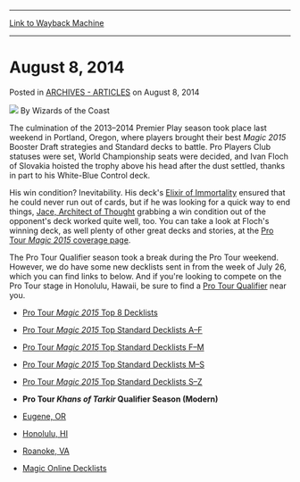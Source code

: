 
---
[Link to Wayback Machine](https://web.archive.org/web/20221007193014/https://magic.wizards.com/en/articles/archive/dotw/august-8-2014-2014-08-08-events)

[_metadata_:author]:- "Wizards of the Coast"
[_metadata_:description]:- "The culmination of the 2013–2014 Premier Play season took place last weekend in Portland, Oregon, where players brought their best Magic 2015 Booster Draft strategies and Standard decks to battle. Pro Players Club statuses were set, World Championship seats were decided, and Ivan Floch of Slovakia hoisted the trophy above his head after the dust settled, thanks in part to his"
[_metadata_:generator]:- "Drupal 7 (http://drupal.org)"
[_metadata_:node]:- "257781"
[_metadata_:publish_date]:- "2014-08-08"
[_metadata_:source]:- "div-main-content"
[_metadata_:title]:- "August 8, 2014"
[_metadata_:wayback_capture_timestamp]:- "2022-10-07 19:30:14"
[_metadata_:wayback_raw_url]:- "https://web.archive.org/web/20221007193014id_/https://magic.wizards.com/en/articles/archive/dotw/august-8-2014-2014-08-08-events"
[_metadata_:wayback_url]:- "https://magic.wizards.com/en/articles/archive/dotw/august-8-2014-2014-08-08-events"
---


August 8, 2014
==============



 Posted in [ARCHIVES - ARTICLES](/en/articles/archive)
 on August 8, 2014 






![](https://media.magic.wizards.com/styles/auth_small/public/images/person/wizards_author.jpg)
By Wizards of the Coast











The culmination of the 2013–2014 Premier Play season took place last weekend in Portland, Oregon, where players brought their best *Magic 2015* Booster Draft strategies and Standard decks to battle. Pro Players Club statuses were set, World Championship seats were decided, and Ivan Floch of Slovakia hoisted the trophy above his head after the dust settled, thanks in part to his White-Blue Control deck.



His win condition? Inevitability. His deck's [Elixir of Immortality](https://gatherer.wizards.com/Pages/Card/Details.aspx?name=Elixir+of+Immortality) ensured that he could never run out of cards, but if he was looking for a quick way to end things, [Jace, Architect of Thought](https://gatherer.wizards.com/Pages/Card/Details.aspx?name=Jace%2C+Architect+of+Thought) grabbing a win condition out of the opponent's deck worked quite well, too. You can take a look at Floch's winning deck, as well plenty of other great decks and stories, at the [Pro Tour *Magic 2015* coverage page](/events/coverage/ptm15).



The Pro Tour Qualifier season took a break during the Pro Tour weekend. However, we do have some new decklists sent in from the week of July 26, which you can find links to below. And if you're looking to compete on the Pro Tour stage in Honolulu, Hawaii, be sure to find a [Pro Tour Qualifier](/protour/qualifierlist) near you.




* [Pro Tour *Magic 2015* Top 8 Decklists](/events/coverage/ptm15/top8decks)
* [Pro Tour *Magic 2015* Top Standard Decklists A–F](/events/coverage/ptm15/topstandarddecks1)
* [Pro Tour *Magic 2015* Top Standard Decklists F–M](/events/coverage/ptm15/topstandarddecks2)
* [Pro Tour *Magic 2015* Top Standard Decklists M–S](/events/coverage/ptm15/topstandarddecks3)
* [Pro Tour *Magic 2015* Top Standard Decklists S–Z](/events/coverage/ptm15/topstandarddecks4)


* **Pro Tour *Khans of Tarkir* Qualifier Season (Modern)**


* [Eugene, OR](/node/257706)
* [Honolulu, HI](/node/257716)
* [Roanoke, VA](/node/257711)


* [Magic Online Decklists](/gameinfo/products/magiconline/decklists)







